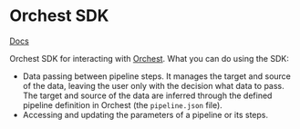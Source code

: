 # Orchest SDK

[Docs](https://orchest.readthedocs.io/en/stable/user_guide/sdk/index.html)

Orchest SDK for interacting with [Orchest](https://github.com/orchest/orchest). What you can do
using the SDK:

- Data passing between pipeline steps. It manages the target and source of the data, leaving the
  user only with the decision what data to pass. The target and source of the data are inferred
  through the defined pipeline definition in Orchest (the `pipeline.json` file).
- Accessing and updating the parameters of a pipeline or its steps.
